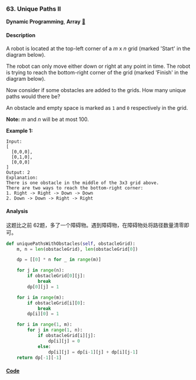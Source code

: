 ### 63. Unique Paths II

**Dynamic Programming**, **Array**    [🧡](https://leetcode.com/problems/unique-paths-ii)    

#### Description

A robot is located at the top-left corner of a _m_ x _n_ grid (marked 'Start' in the diagram below).

The robot can only move either down or right at any point in time. The robot is trying to reach the bottom-right corner of the grid (marked 'Finish' in the diagram below).

Now consider if some obstacles are added to the grids. How many unique paths would there be?

An obstacle and empty space is marked as `1` and `0` respectively in the grid.

**Note:** _m_ and _n_ will be at most 100.

**Example 1:**

```
Input:
[
  [0,0,0],
  [0,1,0],
  [0,0,0]
]
Output: 2
Explanation:
There is one obstacle in the middle of the 3x3 grid above.
There are two ways to reach the bottom-right corner:
1. Right -> Right -> Down -> Down
2. Down -> Down -> Right -> Right
```

#### Analysis

这题比之前 62题，多了一个障碍物。遇到障碍物，在障碍物处将路径数量清零即可。

```python
def uniquePathsWithObstacles(self, obstacleGrid):
    m, n = len(obstacleGrid), len(obstacleGrid[0])

    dp = [[0] * n for _ in range(m)]

    for j in range(n):
        if obstacleGrid[0][j]:
            break
        dp[0][j] = 1

    for i in range(m):
        if obstacleGrid[i][0]:
            break
        dp[i][0] = 1

    for i in range(1, m):
        for j in range(1, n):
            if obstacleGrid[i][j]:
                dp[i][j] = 0
            else:
                dp[i][j] = dp[i-1][j] + dp[i][j-1]
    return dp[-1][-1]
```

#### [Code](../python/63.%20Unique%20Paths%20II.py)
